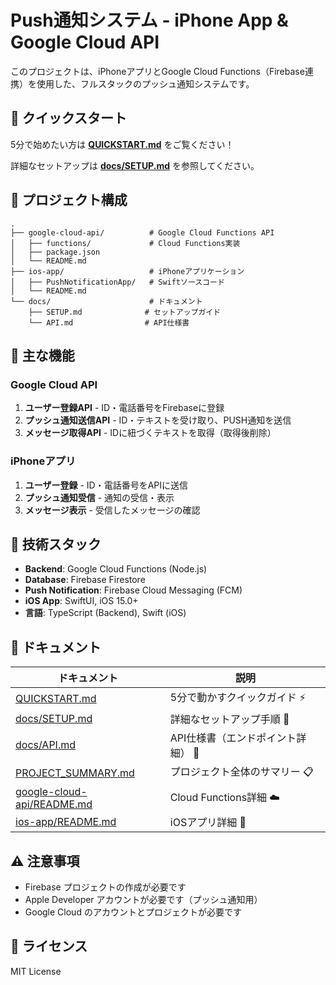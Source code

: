 # Push通知システム - iPhone App & Google Cloud API

このプロジェクトは、iPhoneアプリとGoogle Cloud Functions（Firebase連携）を使用した、フルスタックのプッシュ通知システムです。

## 🚀 クイックスタート

5分で始めたい方は **[QUICKSTART.md](./QUICKSTART.md)** をご覧ください！

詳細なセットアップは **[docs/SETUP.md](./docs/SETUP.md)** を参照してください。

## 📁 プロジェクト構成

```
.
├── google-cloud-api/          # Google Cloud Functions API
│   ├── functions/             # Cloud Functions実装
│   ├── package.json
│   └── README.md
├── ios-app/                   # iPhoneアプリケーション
│   ├── PushNotificationApp/   # Swiftソースコード
│   └── README.md
└── docs/                      # ドキュメント
    ├── SETUP.md              # セットアップガイド
    └── API.md                # API仕様書
```

## 🚀 主な機能

### Google Cloud API
1. **ユーザー登録API** - ID・電話番号をFirebaseに登録
2. **プッシュ通知送信API** - ID・テキストを受け取り、PUSH通知を送信
3. **メッセージ取得API** - IDに紐づくテキストを取得（取得後削除）

### iPhoneアプリ
1. **ユーザー登録** - ID・電話番号をAPIに送信
2. **プッシュ通知受信** - 通知の受信・表示
3. **メッセージ表示** - 受信したメッセージの確認

## 🔧 技術スタック

- **Backend**: Google Cloud Functions (Node.js)
- **Database**: Firebase Firestore
- **Push Notification**: Firebase Cloud Messaging (FCM)
- **iOS App**: SwiftUI, iOS 15.0+
- **言語**: TypeScript (Backend), Swift (iOS)

## 📖 ドキュメント

| ドキュメント | 説明 |
|------------|------|
| [QUICKSTART.md](./QUICKSTART.md) | 5分で動かすクイックガイド ⚡ |
| [docs/SETUP.md](./docs/SETUP.md) | 詳細なセットアップ手順 📖 |
| [docs/API.md](./docs/API.md) | API仕様書（エンドポイント詳細） 📡 |
| [PROJECT_SUMMARY.md](./PROJECT_SUMMARY.md) | プロジェクト全体のサマリー 📋 |
| [google-cloud-api/README.md](./google-cloud-api/README.md) | Cloud Functions詳細 ☁️ |
| [ios-app/README.md](./ios-app/README.md) | iOSアプリ詳細 📱 |

## ⚠️ 注意事項

- Firebase プロジェクトの作成が必要です
- Apple Developer アカウントが必要です（プッシュ通知用）
- Google Cloud のアカウントとプロジェクトが必要です

## 📄 ライセンス

MIT License
